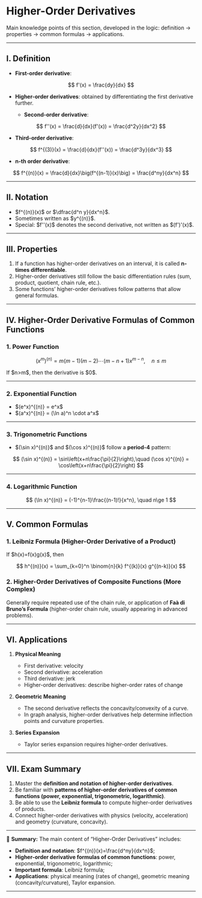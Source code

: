 


# Higher-Order Derivatives

Main knowledge points of this section, developed in the logic: definition → properties → common formulas → applications.

---

## I. Definition

* **First-order derivative**:

$$
f'(x) = \frac{dy}{dx}
$$

* **Higher-order derivatives**: obtained by differentiating the first derivative further.

  * **Second-order derivative**:

$$
f''(x) = \frac{d}{dx}(f'(x)) = \frac{d^2y}{dx^2}
$$

* **Third-order derivative**:

$$
f^{(3)}(x) = \frac{d}{dx}(f''(x)) = \frac{d^3y}{dx^3}
$$

* **n-th order derivative**:

$$
f^{(n)}(x) = \frac{d}{dx}\big(f^{(n-1)}(x)\big) = \frac{d^ny}{dx^n}
$$

---

## II. Notation

* \$f^{(n)}(x)\$ or \$\dfrac{d^n y}{dx^n}\$.
* Sometimes written as \$y^{(n)}\$.
* Special: \$f''(x)\$ denotes the second derivative, not written as \$(f')'(x)\$.

---

## III. Properties

1. If a function has higher-order derivatives on an interval, it is called **n-times differentiable**.
2. Higher-order derivatives still follow the basic differentiation rules (sum, product, quotient, chain rule, etc.).
3. Some functions’ higher-order derivatives follow patterns that allow general formulas.

---

## IV. Higher-Order Derivative Formulas of Common Functions

### 1. Power Function

$$
(x^m)^{(n)} = m(m-1)(m-2)\cdots(m-n+1)x^{m-n},\quad n\le m
$$

If \$n>m\$, then the derivative is \$0\$.

---

### 2. Exponential Function

* \$(e^x)^{(n)} = e^x\$
* \$(a^x)^{(n)} = (\ln a)^n \cdot a^x\$

---

### 3. Trigonometric Functions

* \$(\sin x)^{(n)}\$ and \$(\cos x)^{(n)}\$ follow a **period-4** pattern:

$$
(\sin x)^{(n)} = \sin\left(x+n\frac{\pi}{2}\right),\quad
(\cos x)^{(n)} = \cos\left(x+n\frac{\pi}{2}\right)
$$

---

### 4. Logarithmic Function

$$
(\ln x)^{(n)} = (-1)^{n-1}\frac{(n-1)!}{x^n}, \quad n\ge 1
$$

---

## V. Common Formulas

### 1. Leibniz Formula (Higher-Order Derivative of a Product)

If \$h(x)=f(x)g(x)\$, then

$$
h^{(n)}(x) = \sum_{k=0}^n \binom{n}{k} f^{(k)}(x) g^{(n-k)}(x)
$$

### 2. Higher-Order Derivatives of Composite Functions (More Complex)

Generally require repeated use of the chain rule, or application of **Faà di Bruno’s Formula** (higher-order chain rule, usually appearing in advanced problems).

---

## VI. Applications

1. **Physical Meaning**

   * First derivative: velocity
   * Second derivative: acceleration
   * Third derivative: jerk
   * Higher-order derivatives: describe higher-order rates of change

2. **Geometric Meaning**

   * The second derivative reflects the concavity/convexity of a curve.
   * In graph analysis, higher-order derivatives help determine inflection points and curvature properties.

3. **Series Expansion**

   * Taylor series expansion requires higher-order derivatives.

---

## VII. Exam Summary

1. Master the **definition and notation of higher-order derivatives**.
2. Be familiar with **patterns of higher-order derivatives of common functions (power, exponential, trigonometric, logarithmic)**.
3. Be able to use the **Leibniz formula** to compute higher-order derivatives of products.
4. Connect higher-order derivatives with physics (velocity, acceleration) and geometry (curvature, concavity).

---

📌 **Summary:**
The main content of “Higher-Order Derivatives” includes:

* **Definition and notation**: \$f^{(n)}(x)=\frac{d^ny}{dx^n}\$;
* **Higher-order derivative formulas of common functions**: power, exponential, trigonometric, logarithmic;
* **Important formula**: Leibniz formula;
* **Applications**: physical meaning (rates of change), geometric meaning (concavity/curvature), Taylor expansion.

---
